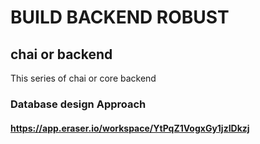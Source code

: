 # BUILD BACKEND ROBUST

## chai or backend 
This series of chai or core backend

### Database design Approach
#### https://app.eraser.io/workspace/YtPqZ1VogxGy1jzIDkzj
